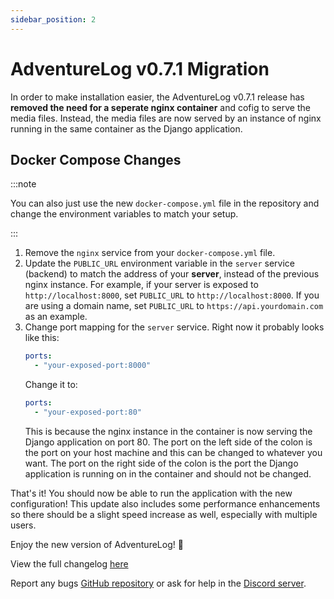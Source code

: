 ```yaml
---
sidebar_position: 2
---
```


# AdventureLog v0.7.1 Migration

In order to make installation easier, the AdventureLog v0.7.1 release has **removed the need for a seperate nginx container** and cofig to serve the media files. Instead, the media files are now served by an instance of nginx running in the same container as the Django application.

## Docker Compose Changes

:::note

You can also just use the new `docker-compose.yml` file in the repository and change the environment variables to match your setup.

:::

1. Remove the `nginx` service from your `docker-compose.yml` file.
2. Update the `PUBLIC_URL` environment variable in the `server` service (backend) to match the address of your **server**, instead of the previous nginx instance. For example, if your server is exposed to `http://localhost:8000`, set `PUBLIC_URL` to `http://localhost:8000`. If you are using a domain name, set `PUBLIC_URL` to `https://api.yourdomain.com` as an example.
3. Change port mapping for the `server` service. Right now it probably looks like this:
   ```yaml
   ports:
     - "your-exposed-port:8000"
   ```
   Change it to:
   ```yaml
   ports:
     - "your-exposed-port:80"
   ```
   This is because the nginx instance in the container is now serving the Django application on port 80. The port on the left side of the colon is the port on your host machine and this can be changed to whatever you want. The port on the right side of the colon is the port the Django application is running on in the container and should not be changed.

That's it! You should now be able to run the application with the new configuration! This update also includes some performance enhancements so there should be a slight speed increase as well, especially with multiple users.

Enjoy the new version of AdventureLog! 🎉

View the full changelog [here](https://github.com/seanmorley15/AdventureLog/releases/tag/v0.7.1)

Report any bugs [GitHub repository](https://github.com/seanmorley15/adventurelog) or ask for help in the [Discord server](https://discord.gg/wRbQ9Egr8C).
